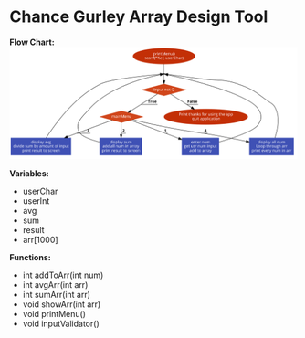 # Chance Gurley Array Design Tool

**Flow Chart:**
![Design Tool Picture](design_tool_pic.png)


**Variables:**
- userChar
- userInt
- avg
- sum
- result
- arr[1000]


**Functions:**
- int addToArr(int num)
- int avgArr(int arr)
- int sumArr(int arr)
- void showArr(int arr)
- void printMenu()
- void inputValidator()